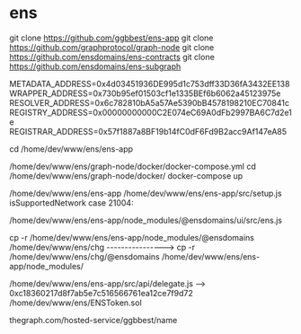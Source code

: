 # ens

git clone https://github.com/ggbbest/ens-app
git clone https://github.com/graphprotocol/graph-node
git clone https://github.com/ensdomains/ens-contracts
git clone https://github.com/ensdomains/ens-subgraph

METADATA_ADDRESS=0x4d03451936DE995d1c753dff33D36fA3432EE138
WRAPPER_ADDRESS=0x730b95ef01503cf1e1335BEf6b6062a45123975e
RESOLVER_ADDRESS=0x6c782810bA5a57Ae5390bB4578198210EC70841c
REGISTRY_ADDRESS=0x00000000000C2E074eC69A0dFb2997BA6C7d2e1e
REGISTRAR_ADDRESS=0x57f1887a8BF19b14fC0dF6Fd9B2acc9Af147eA85

cd /home/dev/www/ens/ens-app

/home/dev/www/ens/graph-node/docker/docker-compose.yml
cd /home/dev/www/ens/graph-node/docker/
docker-compose up

/home/dev/www/ens/ens-app
/home/dev/www/ens/ens-app/src/setup.js
isSupportedNetwork case 21004:

/home/dev/www/ens/ens-app/node_modules/@ensdomains/ui/src/ens.js

cp -r /home/dev/www/ens/ens-app/node_modules/@ensdomains /home/dev/www/ens/chg
---------------->
cp -r /home/dev/www/ens/chg/@ensdomains /home/dev/www/ens/ens-app/node_modules/

/home/dev/www/ens/ens-app/src/api/delegate.js
--> 0xc18360217d8f7ab5e7c516566761ea12ce7f9d72
/home/dev/www/ens/ENSToken.sol

thegraph.com/hosted-service/ggbbest/name
